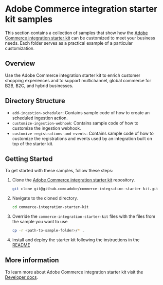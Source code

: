 # Adobe Commerce integration starter kit samples

This section contains a collection of samples that show how the [Adobe Commerce integration starter kit](https://github.com/adobe/commerce-integration-starter-kit) can be customized to meet your business needs.
Each folder serves as a practical example of a particular customization.

## Overview

Use the Adobe Commerce integration starter kit to enrich customer shopping experiences and to support multichannel, global commerce for B2B, B2C, and hybrid businesses.

## Directory Structure

- `add-ingestion-scheduler`: Contains sample code of how to create an scheduled ingestion action.
- `customize-ingestion-webhook`: Contains sample code of how to customize the ingestion webhook.
- `customize-registrations-and-events`: Contains sample code of how to customize the registrations and events used by an integration built on top of the starter kit.

## Getting Started

To get started with these samples, follow these steps:

1. Clone the [Adobe Commerce integration starter kit](https://github.com/adobe/commerce-integration-starter-kit) repository.
   ```bash
   git clone git@github.com:adobe/commerce-integration-starter-kit.git
   ```
2. Navigate to the cloned directory.
   ```bash
   cd commerce-integration-starter-kit
   ```
3. Override the `commerce-integration-starter-kit` files with the files from the sample you want to use
   ```bash
   cp -r <path-to-sample-folder>/* .
   ```
4. Install and deploy the starter kit following the instructions in the [README](https://github.com/adobe/commerce-integration-starter-kit/blob/main/README.md) 

## More information

To learn more about Adobe Commerce integration starter kit visit the [Developer docs](https://developer.adobe.com/commerce/extensibility/starter-kit/).
